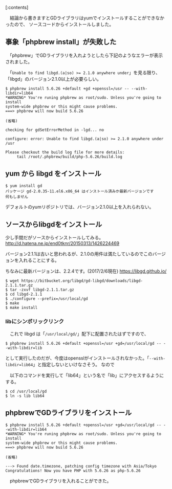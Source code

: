 <div class="contents-box">
  <p>[:contents]</p>
</div>

　結論から書きますとGDライブラリはyumでインストールすることができなかったので、  ソースコードからインストールしました。

## 事象「phpbrew install」が失敗した

　「phpbrew」でGDライブラリを入れようとしたら下記のようなエラーが表示されました。  

　「`Unable to find libgd.(a|so) >= 2.1.0 anywhere under`」を見る限り、  「libgd」のバージョン2.1.0以上が必要らしい。

```
$ phpbrew install 5.6.26 +default +gd +openssl=/usr -- --with-libdir=lib64
*WARNING* You're runing phpbrew as root/sudo. Unless you're going to install
system-wide phpbrew or this might cause problems.
===> phpbrew will now build 5.6.26

(省略)

checking for gdSetErrorMethod in -lgd... no

configure: error: Unable to find libgd.(a|so) >= 2.1.0 anywhere under /usr

Please checkout the build log file for more details:
	 tail /root/.phpbrew/build/php-5.6.26/build.log
```

## yum から libgd をインストール

```
$ yum install gd
パッケージ gd-2.0.35-11.el6.x86_64 はインストール済みか最新バージョンです
何もしません
```

デフォルトのyumリポジトリでは、バージョン2.1.0以上を入れられない。

## ソースからlibgdをインストール

少し手間だがソースからインストールしてみる。
http://d.hatena.ne.jp/end0tknr/20150313/1426224469

バージョン2.1.1は古いと思われるが、2.1.0の用件は満たしているのでこのバージョンを入れることにする。  

ちなみに最新バージョンは、2.2.4です。(2017/2/6現在)
https://libgd.github.io/

```
$ wget https://bitbucket.org/libgd/gd-libgd/downloads/libgd-2.1.1.tar.gz 
$ tar -zxvf libgd-2.1.1.tar.gz 
$ cd libgd-2.1.1
$ ./configure --prefix=/usr/local/gd
$ make
$ make install
```

### libにシンボリックリンク

　これで libgd は「`/usr/local/gd/`」配下に配置されたはずですので、

```
$ phpbrew install 5.6.26 +default +openssl=/usr +gd=/usr/local/gd -- --with-libdir=lib
```

として実行したのだが、今度はopensslがインストールされなかった。「`--with-libdir=lib64`」と指定しないといけなさそう。
なので

　以下のコマンドを実行して「lib64」という名で「lib」にアクセスするようにする。

```
$ cd /usr/local/gd
$ ln -s lib lib64
```

## phpbrewでGDライブラリをインストール

```
$ phpbrew install 5.6.26 +default +openssl=/usr +gd=/usr/local/gd -- --with-libdir=lib64
*WARNING* You're runing phpbrew as root/sudo. Unless you're going to install
system-wide phpbrew or this might cause problems.
===> phpbrew will now build 5.6.26

(省略)

---> Found date.timezone, patching config timezone with Asia/Tokyo
Congratulations! Now you have PHP with 5.6.26 as php-5.6.26
```

　phpbrewでGDライブラリを入れることができた。
